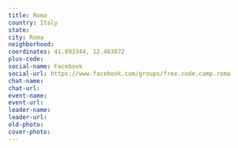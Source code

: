 ```yaml
---
title: Roma
country: Italy
state: 
city: Roma
neighborhood: 
coordinates: 41.893344, 12.483072
plus-code:
social-name: Facebook
social-url: https://www.facebook.com/groups/free.code.camp.roma
chat-name:
chat-url:
event-name:
event-url:
leader-name:
leader-url:
old-photo: 
cover-photo:
---
```

